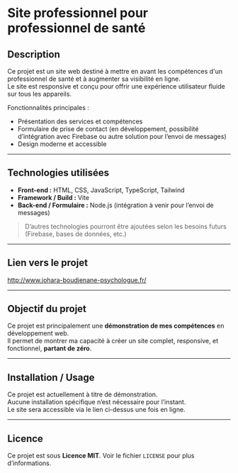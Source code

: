 # Site professionnel pour professionnel de santé

## Description

Ce projet est un site web destiné à mettre en avant les compétences d'un professionnel de santé et à augmenter sa visibilité en ligne.  
Le site est responsive et conçu pour offrir une expérience utilisateur fluide sur tous les appareils.  

Fonctionnalités principales :  
- Présentation des services et compétences  
- Formulaire de prise de contact (en développement, possibilité d’intégration avec Firebase ou autre solution pour l’envoi de messages)  
- Design moderne et accessible  

---

## Technologies utilisées

- **Front-end :** HTML, CSS, JavaScript, TypeScript, Tailwind  
- **Framework / Build :** Vite  
- **Back-end / Formulaire :** Node.js (intégration à venir pour l’envoi de messages)  

> D’autres technologies pourront être ajoutées selon les besoins futurs (Firebase, bases de données, etc.)

---

## Lien vers le projet

http://www.johara-boudjenane-psychologue.fr/

---

## Objectif du projet

Ce projet est principalement une **démonstration de mes compétences** en développement web.  
Il permet de montrer ma capacité à créer un site complet, responsive, et fonctionnel, **partant de zéro**.  

---

## Installation / Usage

Ce projet est actuellement à titre de démonstration.  
Aucune installation spécifique n’est nécessaire pour l’instant.  
Le site sera accessible via le lien ci-dessus une fois en ligne.  

---

## Licence

Ce projet est sous **Licence MIT**. Voir le fichier `LICENSE` pour plus d’informations.
